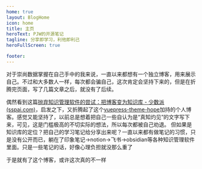 ```yaml
---
home: true
layout: BlogHome
icon: home
title: 主页
heroText: PJW的开源笔记
tagline: 分享即学习，利他即利己
heroFullScreen: true

footer: 
---
```


对于崇尚数据掌握在自己手中的我来说，一直以来都想有一个独立博客，用来展示自己。不过和大多数人一样，每次都会骗自己，这次肯定会坚持下来的，但是在折腾完页面，写了几篇文章之后，就没有了后续。

偶然看到这篇[抛弃知识管理软件的尝试：把博客变为知识库 - 少数派 (sspai.com)](https://sspai.com/post/75329)，启发之下，又折腾起了这个[vuepress-theme-hope](https://theme-hope.vuejs.press/zh/)加持的个人博客。感觉又能坚持了，以前总是想着把自己一些自认为是“真知灼见”的文字写下来，可见，这是门槛极高的不切实际的想法，所以每次都被自己劝退。
但如果是知识库的定位？把自己的学习笔记给分享出来呢？一直以来都有做笔记的习惯，只是没有公开而已，躺在了印象笔记->notion->飞书->obsidian等各种知识管理软件里面。只是一些笔记的话，好像心理负担就没那么重了

于是就有了这个博客，或许这次真的不一样